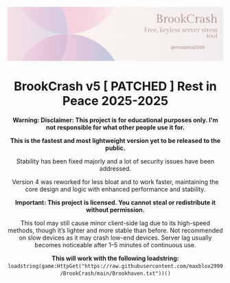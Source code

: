 <p align="center">
  <img src="https://raw.githubusercontent.com/maxblox2999/BrookCrash/assets/BC.png" alt="BrookCrash Demo">
</p>

<h1 align="center">BrookCrash v5 [ PATCHED ] Rest in Peace 2025-2025</h1>

<p align="center">
  <strong>Warning: Disclaimer: This project is for educational purposes only. I'm not responsible for what other people use it for.</strong>
</p>

<p align="center">
  <strong>This is the fastest and most lightweight version yet to be released to the public.</strong>
</p>

<p align="center">
  Stability has been fixed majorly and a lot of security issues have been addressed.
</p>

<p align="center">
  Version 4 was reworked for less bloat and to work faster, maintaining the core design and logic with enhanced performance and stability.
</p>

<p align="center">
  <strong>Important: This project is licensed. You cannot steal or redistribute it without permission.</strong>
</p>

<p align="center">
  This tool may still cause minor client-side lag due to its high-speed methods, though it’s lighter and more stable than before. Not recommended on slow devices as it may crash low-end devices. Server lag usually becomes noticeable after 1–5 minutes of continuous use.
</p>

<p align="center">
  <strong>This will work with the following loadstring:</strong><br>
  <code>loadstring(game:HttpGet("https://raw.githubusercontent.com/maxblox2999/BrookCrash/main/Brookhaven.txt"))()</code>
</p>
